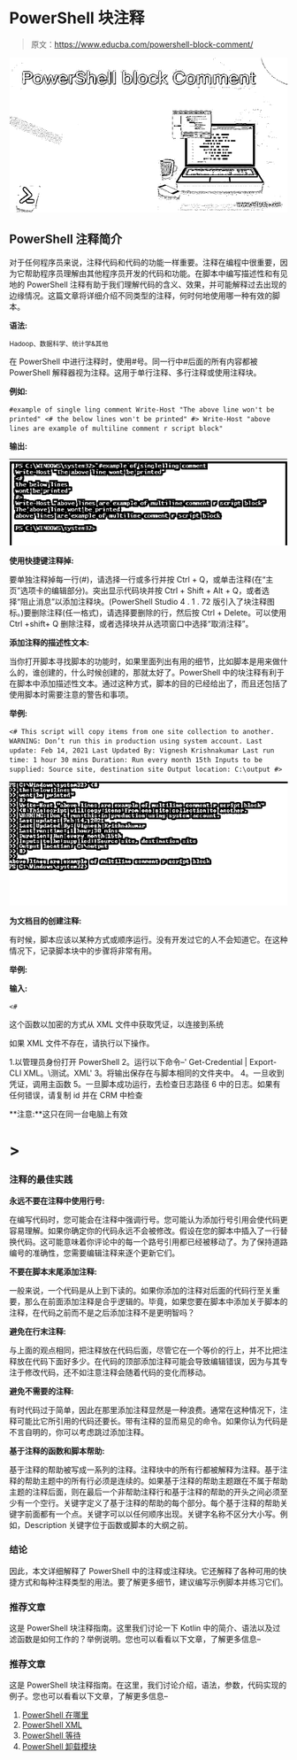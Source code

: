 # PowerShell 块注释

> 原文：<https://www.educba.com/powershell-block-comment/>

![PowerShell block Comment](img/9ce71608e91a30b2dbd213a1d3367df2.png)



## PowerShell 注释简介

对于任何程序员来说，注释代码和代码的功能一样重要。注释在编程中很重要，因为它帮助程序员理解由其他程序员开发的代码和功能。在脚本中编写描述性和有见地的 PowerShell 注释有助于我们理解代码的含义、效果，并可能解释过去出现的边缘情况。这篇文章将详细介绍不同类型的注释，何时何地使用哪一种有效的脚本。

**语法:**

<small>Hadoop、数据科学、统计学&其他</small>

在 PowerShell 中进行注释时，使用#号。同一行中#后面的所有内容都被 PowerShell 解释器视为注释。这用于单行注释、多行注释或使用注释块。

**例如:**

`#example of single ling comment
Write-Host "The above line won't be printed"
<#
the below lines
won't be printed"
#>
Write-Host "above lines are example of multiline comment r script block"`

**输出:**

![powershell 1](img/33d389c00f805a30022fd5330a90b481.png)



**使用快捷键注释掉:**

要单独注释掉每一行(#)，请选择一行或多行并按 Ctrl + Q，或单击注释(在“主页”选项卡的编辑部分)。突出显示代码块并按 Ctrl + Shift + Alt + Q，或者选择“阻止消息”以添加注释块。(PowerShell Studio 4 . 1 . 72 版引入了块注释图标。)要删除注释(任一格式)，请选择要删除的行，然后按 Ctrl + Delete。可以使用 Ctrl +shift+ Q 删除注释，或者选择块并从选项窗口中选择“取消注释”。

**添加注释的描述性文本:**

当你打开脚本寻找脚本的功能时，如果里面列出有用的细节，比如脚本是用来做什么的，谁创建的，什么时候创建的，那就太好了。PowerShell 中的块注释有利于在脚本中添加描述性文本。通过这种方式，脚本的目的已经给出了，而且还包括了使用脚本时需要注意的警告和事项。

**举例:**

`<# This script will copy items from one site collection to another.
WARNING: Don’t run this in production using system account.
Last update: Feb 14, 2021
Last Updated By: Vignesh Krishnakumar
Last run time: 1 hour 30 mins
Duration: Run every month 15th
Inputs to be supplied: Source site, destination site
Output location: C:\output
#>`

![powershell 2](img/5e1bec2751c9bf705ec83e452bcad58b.png)



**为文档目的创建注释:**

有时候，脚本应该以某种方式或顺序运行。没有开发过它的人不会知道它。在这种情况下，记录脚本块中的步骤将非常有用。

**举例:**

**输入:**

`<#`

这个函数以加密的方式从 XML 文件中获取凭证，以连接到系统

如果 XML 文件不存在，请执行以下操作。

1.以管理员身份打开 PowerShell
2。运行以下命令–' Get-Credential | Export-CLI XML。\测试。XML'
3。将输出保存在与脚本相同的文件夹中。
4。一旦收到凭证，调用主函数
5。一旦脚本成功运行，去检查日志路径
6 中的日志。如果有任何错误，请复制 id 并在 CRM 中检查

**注意:**这只在同一台电脑上有效
# >

### 注释的最佳实践

**永远不要在注释中使用行号:**

在编写代码时，您可能会在注释中强调行号。您可能认为添加行号引用会使代码更容易理解。如果你确定你的代码永远不会被修改。假设在您的脚本中插入了一行替换代码。这可能意味着你评论中的每一个路号引用都已经被移动了。为了保持道路编号的准确性，您需要编辑注释来逐个更新它们。

**不要在脚本末尾添加注释:**

一般来说，一个代码是从上到下读的。如果你添加的注释对后面的代码行至关重要，那么在前面添加注释是合乎逻辑的。毕竟，如果您要在脚本中添加关于脚本的注释，在代码之前而不是之后添加注释不是更明智吗？

**避免在行末注释:**

与上面的观点相同，把注释放在代码后面，尽管它在一个等价的行上，并不比把注释放在代码下面好多少。在代码的顶部添加注释可能会导致编辑错误，因为与其专注于修改代码，还不如注意注释会随着代码的变化而移动。

**避免不需要的注释:**

有时代码过于简单，因此在那里添加注释显然是一种浪费。通常在这种情况下，注释可能比它所引用的代码还要长。带有注释的显而易见的命令。如果你认为代码是不言自明的，你可以考虑跳过添加注释。

**基于注释的函数和脚本帮助:**

基于注释的帮助被写成一系列的注释。注释块中的所有行都被解释为注释。基于注释的帮助主题中的所有行必须是连续的。如果基于注释的帮助主题跟在不属于帮助主题的注释后面，则在最后一个非帮助注释行和基于注释的帮助的开头之间必须至少有一个空行。关键字定义了基于注释的帮助的每个部分。每个基于注释的帮助关键字前面都有一个点。关键字可以以任何顺序出现。关键字名称不区分大小写。例如，Description 关键字位于函数或脚本的大纲之前。

### 结论

因此，本文详细解释了 PowerShell 中的注释或注释块。它还解释了各种可用的快捷方式和每种注释类型的用法。要了解更多细节，建议编写示例脚本并练习它们。

### 推荐文章

这是 PowerShell 块注释指南。这里我们讨论一下 Kotlin 中的简介、语法以及过滤函数是如何工作的？举例说明。您也可以看看以下文章，了解更多信息–

### 推荐文章

这是 PowerShell 块注释指南。在这里，我们讨论介绍，语法，参数，代码实现的例子。您也可以看看以下文章，了解更多信息–

1.  [PowerShell 在哪里](https://www.educba.com/powershell-where/)
2.  [PowerShell XML](https://www.educba.com/powershell-xml/)
3.  [PowerShell 等待](https://www.educba.com/powershell-wait/)
4.  [PowerShell 卸载模块](https://www.educba.com/powershell-uninstall-module/)





